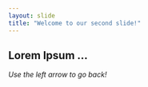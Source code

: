 ```yaml
---
layout: slide
title: "Welcome to our second slide!"
---
```

## Lorem Ipsum ...

*Use the left arrow to go back!*
